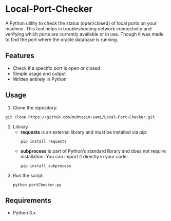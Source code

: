 # Local-Port-Checker
A Python utility to check the status (open/closed) of local ports on your machine.
This tool helps in troubleshooting network connectivity and verifying which ports are currently available or in use.
Though it was made to find the port where the oracle database is running.

## Features
- Check if a specific port is open or closed
- Simple usage and output
- Written entirely in Python

## Usage
1. Clone the repository:
  ```
  git clone https://github.com/muhtasim-sami/Local-Port-Checker.git
  ```
2. Library
   - **requests** is an external library and must be installed via pip:
     ```
     pip install requests
     ```
   - **subprocess** is part of Python’s standard library and does not require installation. You can import it directly in your code:
     ```
     pip install subprocess
     ```
4. Run the script:
   ```
   python portChecker.py
   ```

## Requirements
- Python 3.x
